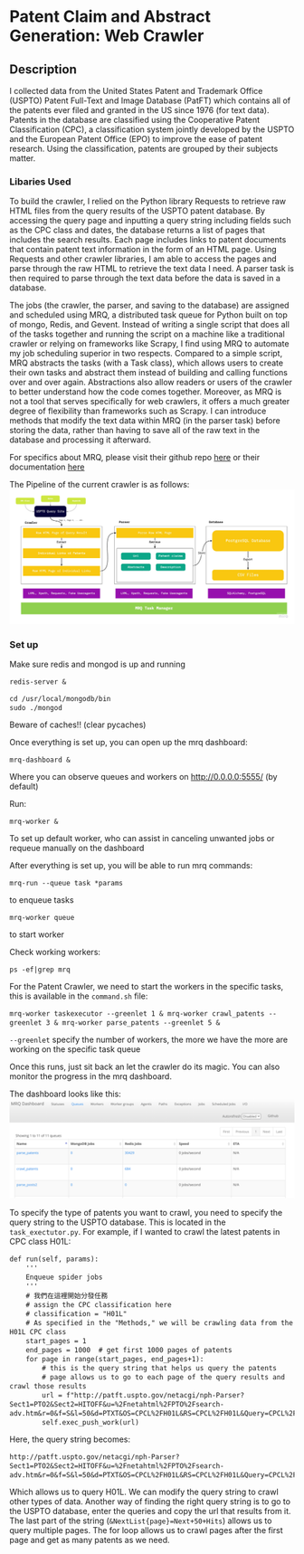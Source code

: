 # Patent Claim and Abstract Generation: Web Crawler
## Description
I collected data from the United States Patent and Trademark Office (USPTO) Patent Full-Text and Image Database (PatFT) which contains all of the patents ever filed and granted in the US since 1976 (for text data). Patents in the database are classified using the Cooperative Patent Classification (CPC), a classification system jointly developed by the USPTO and the European Patent Office (EPO) to improve the ease of patent research. Using the classification, patents are grouped by their subjects matter.

### Libaries Used
To build the crawler, I relied on the Python library Requests to retrieve raw HTML files from the query results of the USPTO patent database. By accessing the query page and inputting a query string including fields such as the CPC class and dates, the database returns a list of pages that includes the search results. Each page includes links to patent documents that contain patent text information in the form of an HTML page. Using Requests and other crawler libraries, I am able to access the pages and parse through the raw HTML to retrieve the text data I need. A parser task is then required to parse through the text data before the data is saved in a database. 

The jobs (the crawler, the parser, and saving to the database) are assigned and scheduled using MRQ, a distributed task queue for Python built on top of mongo, Redis, and Gevent. Instead of writing a single script that does all of the tasks together and running the script on a machine like a traditional crawler or relying on frameworks like Scrapy, I find using MRQ to automate my job scheduling superior in two respects. Compared to a simple script, MRQ abstracts the tasks (with a Task class), which allows users to create their own tasks and abstract them instead of building and calling functions over and over again. Abstractions also allow readers or users of the crawler to better understand how the code comes together. Moreover, as MRQ is not a tool that serves specifically for web crawlers, it offers a much greater degree of flexibility than frameworks such as Scrapy. I can introduce methods that modify the text data within MRQ (in the parser task) before storing the data, rather than having to save all of the raw text in the database and processing it afterward.

For specifics about MRQ, please visit their github repo [here](https://github.com/pricingassistant/mrq) or their documentation [here](https://mrq.readthedocs.io/en/latest/)

The Pipeline of the current crawler is as follows:
![Pipeline](../images/WebCrawlingPipeline.jpg)

### Set up
Make sure redis and mongod is up and running
```
redis-server &
```
```
cd /usr/local/mongodb/bin
sudo ./mongod
```

Beware of caches!! (clear pycaches)


Once everything is set up, you can open up the mrq dashboard:
```
mrq-dashboard &
```
Where you can observe queues and workers on http://0.0.0.0:5555/ (by default)

Run:
```
mrq-worker &
```
To set up default worker, who can assist in canceling unwanted jobs or requeue manually on the dashboard

After everything is set up, you will be able to run mrq commands:
```
mrq-run --queue task *params
```
to enqueue tasks

```
mrq-worker queue
```
to start worker 


Check working workers:
```
ps -ef|grep mrq
```

For the Patent Crawler, we need to start the workers in the specific tasks, this is available in the `command.sh` file:
```
mrq-worker taskexecutor --greenlet 1 & mrq-worker crawl_patents --greenlet 3 & mrq-worker parse_patents --greenlet 5 &
```
`--greenlet` specify the number of workers, the more we have the more are working on the specific task queue

Once this runs, just sit back an let the crawler do its magic. You can also monitor the progress in the mrq dashboard.

The dashboard looks like this:
![Dashboard](../images/MRQDashboard.jpg)

To specify the type of patents you want to crawl, you need to specify the query string to the USPTO database. This is located in the `task_exectutor.py`. For example, if I wanted to crawl the latest patents in CPC class H01L:
```
def run(self, params):
    '''
    Enqueue spider jobs
    '''
    # 我們在這裡開始分發任務
    # assign the CPC classification here
    # classification = "H01L" 
    # As specified in the "Methods," we will be crawling data from the H01L CPC class
    start_pages = 1
    end_pages = 1000  # get first 1000 pages of patents
    for page in range(start_pages, end_pages+1):
        # this is the query string that helps us query the patents 
        # page allows us to go to each page of the query results and crawl those results
        url = f"http://patft.uspto.gov/netacgi/nph-Parser?Sect1=PTO2&Sect2=HITOFF&u=%2Fnetahtml%2FPTO%2Fsearch-adv.htm&r=0&f=S&l=50&d=PTXT&OS=CPCL%2FH01L&RS=CPCL%2FH01L&Query=CPCL%2FH01L&TD=439972&Srch1=H01L.CPCL.&NextList{page}=Next+50+Hits"
        self.exec_push_work(url)
```
Here, the query string becomes:
```
http://patft.uspto.gov/netacgi/nph-Parser?Sect1=PTO2&Sect2=HITOFF&u=%2Fnetahtml%2FPTO%2Fsearch-adv.htm&r=0&f=S&l=50&d=PTXT&OS=CPCL%2FH01L&RS=CPCL%2FH01L&Query=CPCL%2FH01L&TD=439972&Srch1=H01L.CPCL.&NextList{page}=Next+50+Hits
```
Which allows us to query H01L. We can modify the query string to crawl other types of data. Another way of finding the right query string is to go to the USPTO database, enter the queries and copy the url that results from it. The last part of the string (`&NextList{page}=Next+50+Hits`) allows us to query multiple pages. The for loop allows us to crawl pages after the first page and get as many patents as we need.
